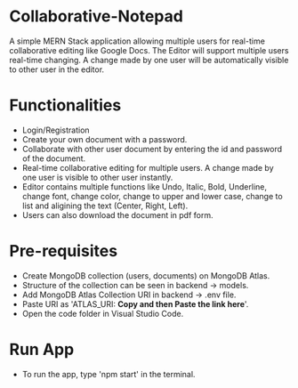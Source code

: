 # Collaborative-Notepad
A simple MERN Stack application allowing multiple users for real-time collaborative editing like Google Docs. The Editor will support multiple users real-time changing. A change made by one user will be automatically visible to other user in the editor.
# Functionalities
- Login/Registration
- Create your own document with a password.
- Collaborate with other user document by entering the id and password of the document.
- Real-time collaborative editing for multiple users. A change made by one user is visible to other user instantly.
- Editor contains multiple functions like Undo, Italic, Bold, Underline, change font, change color, change to upper and lower case, change to list and aligining the text (Center, Right, Left).
- Users can also download the document in pdf form.
# Pre-requisites
- Create MongoDB collection (users, documents) on MongoDB Atlas.
- Structure of the collection can be seen in backend -> models.
- Add MongoDB Atlas Collection URI in backend -> .env file.
- Paste URI as 'ATLAS_URI: **Copy and then Paste the link here**'.
- Open the code folder in Visual Studio Code.
# Run App
- To run the app, type 'npm start' in the terminal.
